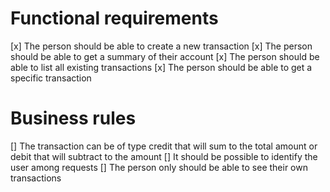 # Functional requirements

[x] The person should be able to create a new transaction
[x] The person should be able to get a summary of their account
[x] The person should be able to list all existing transactions
[x] The person should be able to get a specific transaction

# Business rules

[] The transaction can be of type credit that will sum to the total amount or debit that will subtract to the amount
[] It should be possible to identify the user among requests
[] The person only should be able to see their own transactions

<!-- # Non-functional requirements -->
